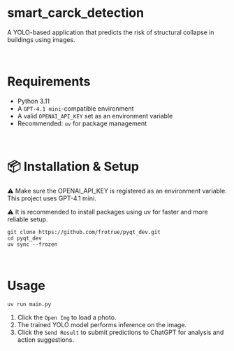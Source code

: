 # smart_carck_detection
A YOLO-based application that predicts the risk of structural collapse in buildings using images.

<br>

# Requirements
- Python 3.11
- A `GPT-4.1 mini`-compatible environment
- A valid `OPENAI_API_KEY` set as an environment variable
- Recommended: `uv` for package management

<br>

# 📦 Installation & Setup
⚠️ Make sure the OPENAI_API_KEY is registered as an environment variable. This project uses GPT-4.1 mini.

⚠️ It is recommended to install packages using uv for faster and more reliable setup.


```
git clone https://github.com/frotrue/pyqt_dev.git
cd pyqt_dev
uv sync --frozen
```

<br>

# Usage
```
uv run main.py
```

1. Click the `Open Img` to load a photo.
2. The trained YOLO model performs inference on the image.
3. Click the `Send Result` to submit predictions to ChatGPT for analysis and action suggestions.

<br>
